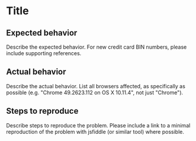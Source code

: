 # Title

<!--
NOTE: Please do not use issues for feature requests. Please read the README and
contributing guidelines before filing issues
-->
## Expected behavior

Describe the expected behavior. For new credit card BIN numbers, please include
supporting references.

## Actual behavior

Describe the actual behavior. List all browsers affected, as specifically as
possible (e.g. "Chrome 49.2623.112 on OS X 10.11.4", not just "Chrome").

## Steps to reproduce

Describe steps to reproduce the problem. Please include a link to a minimal
reproduction of the problem with jsfiddle (or similar tool) where possible.
